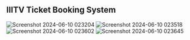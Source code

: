 ## IIITV Ticket Booking System


![Screenshot 2024-06-10 023204](https://github.com/SteakFisher/ticket-system/assets/88953813/b489a7ea-43af-4edc-962d-a0ce1e4af531)
![Screenshot 2024-06-10 023518](https://github.com/SteakFisher/ticket-system/assets/88953813/40e2ae25-3247-468c-b3e4-3e108df6c3dc)
![Screenshot 2024-06-10 023602](https://github.com/SteakFisher/ticket-system/assets/88953813/db858e6c-5721-486d-9723-08c28fc04e50)
![Screenshot 2024-06-10 023645](https://github.com/SteakFisher/ticket-system/assets/88953813/94c1a0be-d906-4c4b-85eb-02acffba16ee)

